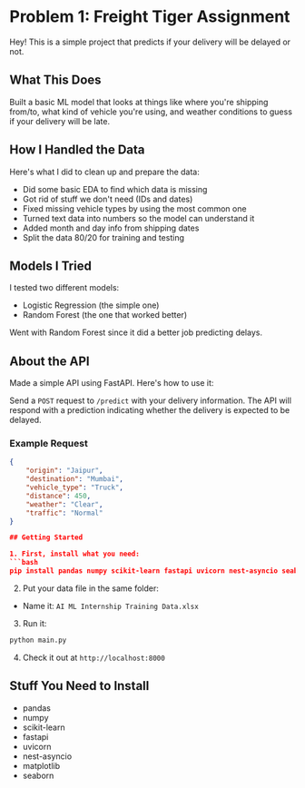 # Problem 1: Freight Tiger Assignment

Hey! This is a simple project that predicts if your delivery will be delayed or not.

## What This Does

Built a basic ML model that looks at things like where you're shipping from/to, what kind of vehicle you're using, and weather conditions to guess if your delivery will be late.

## How I Handled the Data

Here's what I did to clean up and prepare the data:
- Did some basic EDA to find which data is missing
- Got rid of stuff we don't need (IDs and dates)
- Fixed missing vehicle types by using the most common one
- Turned text data into numbers so the model can understand it
- Added month and day info from shipping dates
- Split the data 80/20 for training and testing

## Models I Tried

I tested two different models:
- Logistic Regression (the simple one)
- Random Forest (the one that worked better)

Went with Random Forest since it did a better job predicting delays.

## About the API

Made a simple API using FastAPI. Here's how to use it:

Send a `POST` request to `/predict` with your delivery information. The API will respond with a prediction indicating whether the delivery is expected to be delayed.

### Example Request
```json
{
    "origin": "Jaipur",
    "destination": "Mumbai",
    "vehicle_type": "Truck",
    "distance": 450,
    "weather": "Clear",
    "traffic": "Normal"
}

## Getting Started

1. First, install what you need:
```bash
pip install pandas numpy scikit-learn fastapi uvicorn nest-asyncio seaborn matplotlib
```

2. Put your data file in the same folder:
- Name it: `AI ML Internship Training Data.xlsx`

3. Run it:
```bash
python main.py
```

4. Check it out at `http://localhost:8000`

## Stuff You Need to Install

- pandas
- numpy
- scikit-learn
- fastapi
- uvicorn
- nest-asyncio
- matplotlib
- seaborn
